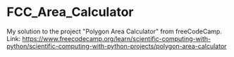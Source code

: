 # FCC_Area_Calculator
My solution to the project "Polygon Area Calculator" from freeCodeCamp.
Link: https://www.freecodecamp.org/learn/scientific-computing-with-python/scientific-computing-with-python-projects/polygon-area-calculator
